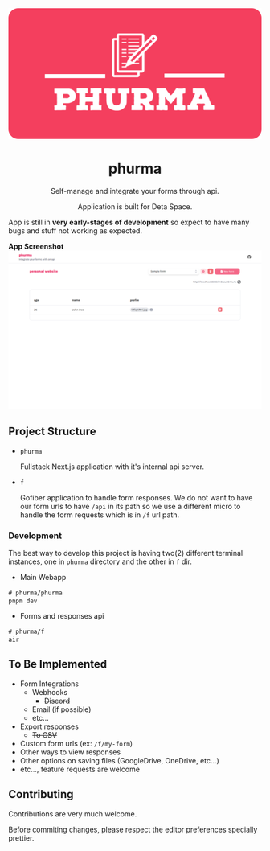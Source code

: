<div align="center">
<img src="./assets/banner.png">

<h1>phurma</h1>

<p>Self-manage and integrate your forms through api.</p>

<p>Application is built for Deta Space.</p>

</div>

App is still in **very early-stages of development** so expect to have many bugs and stuff not working as expected.

**App Screenshot**
![Screenshot](./assets/screenshot.png)

## Project Structure

- `phurma`

  Fullstack Next.js application with it's internal api server.

- `f`

  Gofiber application to handle form responses. We do not want to have our form urls to have `/api` in its path so we use a different micro to handle the form requests which is in `/f` url path.

### Development

The best way to develop this project is having two(2) different terminal instances, one in `phurma` directory and the other in `f` dir.

- Main Webapp

```
# phurma/phurma
pnpm dev
```

- Forms and responses api

```
# phurma/f
air
```

## To Be Implemented

- Form Integrations
  - Webhooks
    - ~~Discord~~
  - Email (if possible)
  - etc...
- Export responses
  - ~~To CSV~~
- Custom form urls (ex: `/f/my-form`)
- Other ways to view responses
- Other options on saving files (GoogleDrive, OneDrive, etc...)
- etc..., feature requests are welcome

## Contributing

Contributions are very much welcome.

Before commiting changes, please respect the editor preferences specially prettier.

